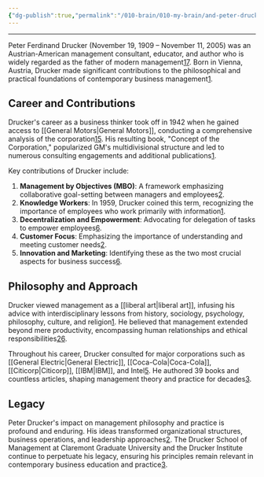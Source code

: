 ```yaml
---
{"dg-publish":true,"permalink":"/010-brain/010-my-brain/and-peter-drucker/","created":"2021-09-01T08:49:31.000-04:00","updated":"2025-03-21T15:56:47.473-04:00"}
---
```


---

Peter Ferdinand Drucker (November 19, 1909 – November 11, 2005) was an Austrian-American management consultant, educator, and author who is widely regarded as the father of modern management[1](https://en.wikipedia.org/wiki/Peter_Drucker)[7](https://www.britannica.com/money/Peter-F-Drucker). Born in Vienna, Austria, Drucker made significant contributions to the philosophical and practical foundations of contemporary business management[1](https://en.wikipedia.org/wiki/Peter_Drucker).

## Career and Contributions

Drucker's career as a business thinker took off in 1942 when he gained access to [[General Motors\|General Motors]], conducting a comprehensive analysis of the corporation[1](https://en.wikipedia.org/wiki/Peter_Drucker)[5](https://www.managers-net.com/Biography/drucker.html). His resulting book, "Concept of the Corporation," popularized GM's multidivisional structure and led to numerous consulting engagements and additional publications[1](https://en.wikipedia.org/wiki/Peter_Drucker).

Key contributions of Drucker include:

1. **Management by Objectives (MBO)**: A framework emphasizing collaborative goal-setting between managers and employees[2](https://mybeta.ca/profile-of-peter-f-drucker-the-father-of-modern-management/).
2. **Knowledge Workers**: In 1959, Drucker coined this term, recognizing the importance of employees who work primarily with information[1](https://en.wikipedia.org/wiki/Peter_Drucker).
3. **Decentralization and Empowerment**: Advocating for delegation of tasks to empower employees[6](https://tallyfy.com/peter-drucker/).
4. **Customer Focus**: Emphasizing the importance of understanding and meeting customer needs[2](https://mybeta.ca/profile-of-peter-f-drucker-the-father-of-modern-management/).
5. **Innovation and Marketing**: Identifying these as the two most crucial aspects for business success[6](https://tallyfy.com/peter-drucker/).

## Philosophy and Approach

Drucker viewed management as a [[liberal art\|liberal art]], infusing his advice with interdisciplinary lessons from history, sociology, psychology, philosophy, culture, and religion[1](https://en.wikipedia.org/wiki/Peter_Drucker). He believed that management extended beyond mere productivity, encompassing human relationships and ethical responsibilities[2](https://mybeta.ca/profile-of-peter-f-drucker-the-father-of-modern-management/)[6](https://tallyfy.com/peter-drucker/).

Throughout his career, Drucker consulted for major corporations such as [[General Electric\|General Electric]], [[Coca-Cola\|Coca-Cola]], [[Citicorp\|Citicorp]], [[IBM\|IBM]], and Intel[5](https://www.managers-net.com/Biography/drucker.html). He authored 39 books and countless articles, shaping management theory and practice for decades[3](https://www.cgu.edu/school/drucker-school-of-management/peter-f-drucker/).

## Legacy

Peter Drucker's impact on management philosophy and practice is profound and enduring. His ideas transformed organizational structures, business operations, and leadership approaches[2](https://mybeta.ca/profile-of-peter-f-drucker-the-father-of-modern-management/). The Drucker School of Management at Claremont Graduate University and the Drucker Institute continue to perpetuate his legacy, ensuring his principles remain relevant in contemporary business education and practice[3](https://www.cgu.edu/school/drucker-school-of-management/peter-f-drucker/).